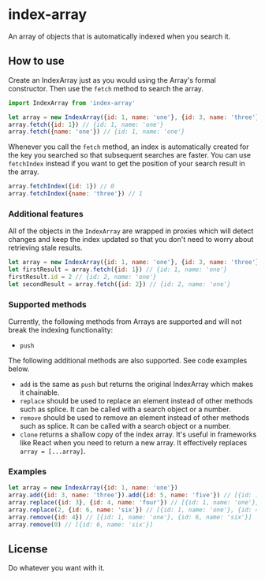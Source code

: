 # index-array
An array of objects that is automatically indexed when you search it.

## How to use
Create an IndexArray just as you would using the Array's formal constructor. Then use the `fetch` method to search the array.
```js
import IndexArray from 'index-array'

let array = new IndexArray({id: 1, name: 'one'}, {id: 3, name: 'three'})
array.fetch({id: 1}) // {id: 1, name: 'one'}
array.fetch({name: 'one'}) // {id: 1, name: 'one'}
```

Whenever you call the `fetch` method, an index is automatically created for the key you searched so that subsequent searches are faster. You can use `fetchIndex` instead if you want to get the position of your search result in the array.
```js
array.fetchIndex({id: 1}) // 0
array.fetchIndex({name: 'three'}) // 1
```

### Additional features
All of the objects in the `IndexArray` are wrapped in proxies which will detect changes and keep the index updated so that you don't need to worry about retrieving stale results.
```js
let array = new IndexArray({id: 1, name: 'one'}, {id: 3, name: 'three'})
let firstResult = array.fetch({id: 1}) // {id: 1, name: 'one'}
firstResult.id = 2 // {id: 2, name: 'one'}
let secondResult = array.fetch({id: 2}) // {id: 2, name: 'one'}
```

### Supported methods
Currently, the following methods from Arrays are supported and will not break the indexing functionality:

- `push`

The following additional methods are also supported. See code examples below.

- `add` is the same as `push` but returns the original IndexArray which makes it chainable. 
- `replace` should be used to replace an element instead of other methods such as splice. It can be called with a search object or a number.
- `remove` should be used to remove an element instead of other methods such as splice. It can be called with a search object or a number.
- `clone` returns a shallow copy of the index array. It's useful in frameworks like React when you need to return a new array. It effectively replaces `array = [...array]`.

### Examples

```js
let array = new IndexArray({id: 1, name: 'one'})
array.add({id: 3, name: 'three'}).add({id: 5, name: 'five'}) // [{id: 1, name: 'one'}, {id: 3, name: 'three'}, {id: 5, name: 'five'}]
array.replace({id: 3}, {id: 4, name: 'four'}) // [{id: 1, name: 'one'}, {id: 4, name: 'four'}, {id: 5, name: 'five'}]
array.replace(2, {id: 6, name: 'six'}) // [{id: 1, name: 'one'}, {id: 4, name: 'four'}, {id: 6, name: 'six'}]
array.remove({id: 4}) // [{id: 1, name: 'one'}, {id: 6, name: 'six'}]
array.remove(0) // [{id: 6, name: 'six'}]
```


## License
Do whatever you want with it.
